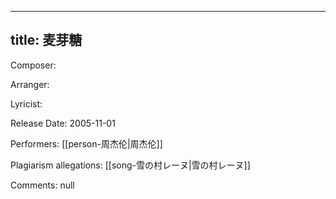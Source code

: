 
---
title: 麦芽糖
---
Composer: 

Arranger: 

Lyricist: 

Release Date: 2005-11-01

Performers: [[person-周杰伦|周杰伦]]

Plagiarism allegations:
[[song-雪の村レーヌ|雪の村レーヌ]]

Comments:
null
